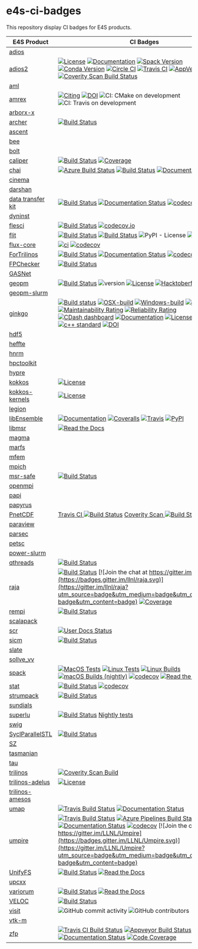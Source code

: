 # e4s-ci-badges
This repository display CI badges for E4S products.


| E4S Product                                           |   CI Badges             |
| ----------------------------------------------------- | ----------------------- |
| [adios](https://github.com/ornladios/ADIOS)           | |
| [adios2](https://github.com/ornladios/ADIOS2)         |  [![License](https://img.shields.io/badge/License-Apache%202.0-blue.svg)](https://opensource.org/licenses/Apache-2.0)  [![Documentation](https://readthedocs.org/projects/adios2/badge/?version=latest)](https://adios2.readthedocs.io/en/latest/?badge=latest) [![Spack Version](https://img.shields.io/spack/v/adios2.svg)](https://spack.readthedocs.io/en/latest/package_list.html#adios2) [![Conda Version](https://img.shields.io/conda/vn/conda-forge/adios2)](https://anaconda.org/conda-forge/adios2) [![Circle CI](https://circleci.com/gh/ornladios/ADIOS2.svg?style=shield)](https://circleci.com/gh/ornladios/ADIOS2)  [![Travis CI](https://api.travis-ci.com/ornladios/ADIOS2.svg)](https://travis-ci.com/ornladios/ADIOS2) [![AppVeyor CI](https://ci.appveyor.com/api/projects/status/0s2a3qp57hgbvlhj?svg=true)](https://ci.appveyor.com/project/ornladios/adios2) [![Coverity Scan Build Status](https://scan.coverity.com/projects/11116/badge.svg)](https://scan.coverity.com/projects/ornladios-adios2) |
| [aml](https://xgitlab.cels.anl.gov/argo/aml)          | |
| [amrex](https://github.com/AMReX-Codes/amrex)         | [![Citing](http://joss.theoj.org/papers/10.21105/joss.01370/status.svg)](https://doi.org/10.21105/joss.01370) [![DOI](https://zenodo.org/badge/DOI/10.5281/zenodo.2555438.svg)](https://doi.org/10.5281/zenodo.2555438)   ![CI: CMake on development](https://github.com/AMReX-codes/amrex/workflows/cmake/badge.svg?branch=development) ![CI: Travis on development](https://img.shields.io/travis/AMReX-codes/amrex/development) |
| [arborx-x](https://github.com/arborx/ArborX)          |  |
| [archer](https://github.com/PRUNERS/archer)           | [![Build Status](https://travis-ci.org/PRUNERS/archer.svg?branch=master)](https://travis-ci.org/PRUNERS/archer) |
| [ascent](https://github.com/Alpine-DAV/ascent)        |  |
| [bee](https://github.com/lanl/BEE)                    |  |
| [bolt](https://github.com/pmodels/bolt)               |  |
| [caliper](https://github.com/LLNL/Caliper)            | [![Build Status](https://travis-ci.org/LLNL/Caliper.svg)](https://travis-ci.org/LLNL/Caliper) [![Coverage](https://img.shields.io/codecov/c/github/LLNL/Caliper/master.svg)](https://codecov.io/gh/LLNL/Caliper) |
| [chai](https://github.com/LLNL/CHAI)                  | [![Azure Build Status](https://dev.azure.com/davidbeckingsale/CHAI/_apis/build/status/LLNL.CHAI?branchName=develop)](https://dev.azure.com/davidbeckingsale/CHAI/_build/latest?definitionId=2&branchName=develop) [![Build Status](https://travis-ci.org/LLNL/CHAI.svg?branch=develop)](https://travis-ci.org/LLNL/CHAI) [![Documentation Status](https://readthedocs.org/projects/chai/badge/?version=develop)](https://chai.readthedocs.io/en/develop/?badge=develop) |
| [cinema](https://github.com/cinemascience/cinema)     | |
| [darshan](https://xgitlab.cels.anl.gov/darshan/darshan) | |
| [data transfer kit](https://github.com/ORNL-CEES/DataTransferKit) | [![Build Status](https://cloud.cees.ornl.gov/jenkins-ci/buildStatus/icon?job=DataTransferKit-continuous)](https://cloud.cees.ornl.gov/jenkins-ci/job/DataTransferKit-continuous/) [![Documentation Status](http://readthedocs.org/projects/datatransferkit/badge/?version=latest)](http://datatransferkit.readthedocs.io/en/latest/?badge=latest) [![codecov](https://codecov.io/gh/ORNL-CEES/DataTransferKit/branch/master/graph/badge.svg)](https://codecov.io/gh/ORNL-CEES/DataTransferKit) |
| [dyninst](https://github.com/dyninst/dyninst) | |
| [flesci](https://github.com/laristra/flecsi/) | [![Build Status](https://travis-ci.com/laristra/flecsi.svg?branch=master)](https://travis-ci.com/laristra/flecsi) [![codecov.io](https://codecov.io/github/laristra/flecsi/coverage.svg?branch=master)](https://codecov.io/github/laristra/flecsi?branch=master) |
| [flit](https://github.com/PRUNERS/FLiT) | [![Build Status](https://travis-ci.org/PRUNERS/FLiT.svg?branch=master)](https://travis-ci.org/PRUNERS/FLiT) [![Build Status](https://travis-ci.org/PRUNERS/FLiT.svg?branch=devel)](https://travis-ci.org/PRUNERS/FLiT) ![PyPI - License](https://img.shields.io/pypi/l/Django.svg) ![PRs welcome](https://img.shields.io/badge/PRs-welcome-brightgreen.svg) |
| [flux-core](https://github.com/flux-framework/flux-core) | [![ci](https://github.com/flux-framework/flux-core/workflows/ci/badge.svg)](https://github.com/flux-framework/flux-core/actions?query=workflow%3A.github%2Fworkflows%2Fmain.yml) [![codecov](https://codecov.io/gh/flux-framework/flux-core/branch/master/graph/badge.svg)](https://codecov.io/gh/flux-framework/flux-core) |
| [ForTrilinos](https://github.com/trilinos/ForTrilinos) | [![Build Status](https://cloud.cees.ornl.gov/jenkins-ci/buildStatus/icon?job=ForTrilinos-master-continuous)](https://cloud.cees.ornl.gov/jenkins-ci/job/ForTrilinos-master-continuous) [![Documentation Status](http://readthedocs.org/projects/fortrilinos/badge/?version=latest)](http://fortrilinos.readthedocs.io/en/latest/?badge=latest) [![codecov](https://codecov.io/gh/trilinos/ForTrilinos/branch/develop/graph/badge.svg)](https://codecov.io/gh/trilinos/ForTrilinos/branch/develop) |
| [FPChecker](https://github.com/LLNL/FPChecker) | [![Build Status](https://travis-ci.org/LLNL/FPChecker.svg?branch=master)](https://travis-ci.org/LLNL/FPChecker) |
| [GASNet](https://bitbucket.org/berkeleylab/gasnet/src/stable/) |  |
| [geopm](https://github.com/geopm/geopm) | [![Build Status](https://travis-ci.org/geopm/geopm.svg)](https://travis-ci.org/geopm/geopm) ![version](https://img.shields.io/badge/version-1.1.0-blue) [![License](https://img.shields.io/badge/License-BSD%203--Clause-blue.svg)](https://opensource.org/licenses/BSD-3-Clause) [![Hacktoberfest 2020](https://img.shields.io/github/hacktoberfest/2020/badges/shields?label=hacktoberfest%202020)](https://github.com/geopm/geopm/issues?q=is%3Aopen+is%3Aissue+label%3Ahacktoberfest)
| [geopm-slurm](https://github.com/geopm/geopm-slurm) | | 
| [ginkgo](https://github.com/ginkgo-project/ginkgo) | [![Build status](https://gitlab.com/ginkgo-project/ginkgo-public-ci/badges/develop/pipeline.svg)](https://github.com/ginkgo-project/ginkgo/commits/develop) [![OSX-build](https://github.com/ginkgo-project/ginkgo/workflows/OSX-build/badge.svg)](https://github.com/ginkgo-project/ginkgo/actions?query=workflow%3AOSX-build) [![Windows-build](https://github.com/ginkgo-project/ginkgo/workflows/windows-build/badge.svg)](https://github.com/ginkgo-project/ginkgo/actions?query=workflow%3AWindows-build) [![codecov](https://codecov.io/gh/ginkgo-project/ginkgo/branch/develop/graph/badge.svg)](https://codecov.io/gh/ginkgo-project/ginkgo) [![Maintainability Rating](https://sonarcloud.io/api/project_badges/measure?project=ginkgo-project_ginkgo&metric=sqale_rating)](https://sonarcloud.io/dashboard?id=ginkgo-project_ginkgo) [![Reliability Rating](https://sonarcloud.io/api/project_badges/measure?project=ginkgo-project_ginkgo&metric=reliability_rating)](https://sonarcloud.io/dashboard?id=ginkgo-project_ginkgo) [![CDash dashboard](https://img.shields.io/badge/CDash-Access-blue.svg)](https://my.cdash.org/index.php?project=Ginkgo+Project) [![Documentation](https://img.shields.io/badge/Documentation-latest-blue.svg)](https://ginkgo-project.github.io/ginkgo/doc/develop/) [![License](https://img.shields.io/github/license/ginkgo-project/ginkgo.svg)](./LICENSE) [![c++ standard](https://img.shields.io/badge/c%2B%2B-14-blue.svg)](https://en.wikipedia.org/wiki/C%2B%2B#Standardization) [![DOI](https://joss.theoj.org/papers/10.21105/joss.02260/status.svg)](https://doi.org/10.21105/joss.02260)
| [hdf5](https://bitbucket.hdfgroup.org/projects/HDFFV/repos/hdf5/browse) | | 
| [heffte](https://bitbucket.org/icl/heffte/src/master/) | |
| [hnrm](https://xgitlab.cels.anl.gov/argo/hnrm/) | |
| [hpctoolkit](https://github.com/HPCToolkit/hpctoolkit) | |
| [hypre](https://github.com/hypre-space/hypre) | |
| [kokkos](https://github.com/kokkos/kokkos) | [![License](https://img.shields.io/badge/License-BSD%203--Clause-blue.svg)](https://opensource.org/licenses/BSD-3-Clause) |
| [kokkos-kernels](https://github.com/kokkos/kokkos-kernels) | [![License](https://img.shields.io/badge/License-BSD%203--Clause-blue.svg)](https://opensource.org/licenses/BSD-3-Clause) | 
| [legion](https://github.com/StanfordLegion/legion) | |
| [libEnsemble](https://github.com/Libensemble/libensemble/) | [![Documentation](https://readthedocs.org/projects/libensemble/badge/?maxAge=2592000)](https://libensemble.readthedocs.org/en/latest/) [![Coveralls](https://coveralls.io/repos/github/Libensemble/libensemble/badge.svg?branch=master)](https://coveralls.io/github/Libensemble/libensemble?branch=master) [![Travis](https://travis-ci.org/Libensemble/libensemble.svg?branch=master)](https://travis-ci.org/Libensemble/libensemble) [![PyPI](https://img.shields.io/pypi/v/libensemble.svg?color=blue)](https://pypi.org/project/libensemble) |
| [libmsr](https://github.com/LLNL/libmsr) | [![Read the Docs](http://readthedocs.org/projects/hatchet/badge/?version=latest)](http://hatchet.readthedocs.io) |
| [magma](https://bitbucket.org/icl/magma/src/master/) | |
| [marfs](https://github.com/mar-file-system/marfs) | |
| [mfem](https://github.com/mfem/mfem) | |
| [mpich](https://github.com/pmodels/mpich) | |
| [msr-safe](https://github.com/LLNL/msr-safe) | [![Build Status](https://travis-ci.com/LLNL/msr-safe.svg?branch=main)](https://travis-ci.com/LLNL/msr-safe) |
| [openmpi](https://github.com/open-mpi/ompi) | |
| [papi](https://bitbucket.org/icl/papi/src/master/) | |
| [papyrus](https://code.ornl.gov/eck/papyrus) | |
| [PnetCDF](https://github.com/Parallel-NetCDF/PnetCDF) | [Travis CI ![Build Status](https://travis-ci.org/Parallel-NetCDF/PnetCDF.svg?branch=master)](https://travis-ci.org/Parallel-NetCDF/PnetCDF) [Coverity Scan ![Build Status](https://scan.coverity.com/projects/15801/badge.svg)](https://scan.coverity.com/projects/parallel-netcdf-pnetcdf) |
| [paraview](https://gitlab.kitware.com/paraview/paraview) |  |
| [parsec](https://bitbucket.org/icldistcomp/parsec/src/master/) | |
| [petsc](https://gitlab.com/petsc/petsc) | |
| [power-slurm](https://github.com/tpatki/power-slurm) | |
| [qthreads](https://github.com/Qthreads/qthreads) | [![Build Status](https://travis-ci.org/Qthreads/qthreads.svg?branch=master)](https://travis-ci.org/Qthreads/qthreads) | 
| [raja](https://github.com/LLNL/RAJA) | [![Build Status](https://travis-ci.org/LLNL/RAJA.svg?branch=develop)](https://travis-ci.org/LLNL/RAJA) [![Join the chat at https://gitter.im/llnl/raja](https://badges.gitter.im/llnl/raja.svg)](https://gitter.im/llnl/raja?utm_source=badge&utm_medium=badge&utm_campaign=pr-badge&utm_content=badge) [![Coverage](https://img.shields.io/codecov/c/github/LLNL/RAJA/develop.svg)](https://codecov.io/gh/LLNL/RAJA) |
| [rempi](https://github.com/PRUNERS/ReMPI) | [![Build Status](https://travis-ci.org/PRUNERS/ReMPI.svg?branch=master)](https://travis-ci.org/PRUNERS/ReMPI) |
| [scalapack](https://github.com/Reference-ScaLAPACK/scalapack) | |
| [scr](https://github.com/LLNL/scr) | [![User Docs Status](https://readthedocs.org/projects/scr/badge/?version=latest)](https://scr.readthedocs.io/en/latest/?badge=latest) |
| [sicm](https://github.com/lanl/SICM) | [![Build Status](https://travis-ci.org/lanl/SICM.svg?branch=master)](https://travis-ci.org/lanl/SICM) |
| [slate](https://bitbucket.org/icl/slate/src/master/) | |
| [sollve_vv](https://github.com/SOLLVE/sollve_vv) | | 
| [spack](https://github.com/spack/spack) | [![MacOS Tests](https://github.com/spack/spack/workflows/macos%20tests/badge.svg)](https://github.com/spack/spack/actions) [![Linux Tests](https://github.com/spack/spack/workflows/linux%20tests/badge.svg)](https://github.com/spack/spack/actions) [![Linux Builds](https://github.com/spack/spack/workflows/linux%20builds/badge.svg)](https://github.com/spack/spack/actions) [![macOS Builds (nightly)](https://github.com/spack/spack/workflows/macOS%20builds%20nightly/badge.svg?branch=develop)](https://github.com/spack/spack/actions?query=workflow%3A%22macOS+builds+nightly%22) [![codecov](https://codecov.io/gh/spack/spack/branch/develop/graph/badge.svg)](https://codecov.io/gh/spack/spack) [![Read the Docs](https://readthedocs.org/projects/spack/badge/?version=latest)](https://spack.readthedocs.io) [![Slack](https://spackpm.herokuapp.com/badge.svg)](https://spackpm.herokuapp.com) |
| [stat](https://github.com/LLNL/STAT) | [![Build Status](https://travis-ci.org/LLNL/STAT.svg?branch=develop)](https://travis-ci.org/LLNL/STAT) [![codecov](https://codecov.io/gh/LLNL/STAT/branch/develop/graph/badge.svg)](https://codecov.io/gh/LLNL/STAT) |
| [strumpack](https://github.com/pghysels/STRUMPACK) | [![Build Status](https://travis-ci.org/pghysels/STRUMPACK.svg?branch=master)](https://travis-ci.org/pghysels/STRUMPACK) |
| [sundials](https://github.com/LLNL/sundials) | |
| [superlu](https://github.com/xiaoyeli/superlu_dist) | [![Build Status](https://travis-ci.org/xiaoyeli/superlu_dist.svg?branch=master)](https://travis-ci.org/xiaoyeli/superlu_dist)  [Nightly tests](http://my.cdash.org/index.php?project=superlu_dist) |
| [swig](https://github.com/swig/swig) | |
| [SyclParallelSTL](https://github.com/KhronosGroup/SyclParallelSTL) | [![Build Status](https://travis-ci.org/KhronosGroup/SyclParallelSTL.svg?branch=master)](https://travis-ci.org/KhronosGroup/SyclParallelSTL) | 
| [SZ](https://github.com/szcompressor/SZ) | |
| [tasmanian](https://github.com/ORNL/TASMANIAN) | |
| [tau](https://github.com/UO-OACISS/tau2) | |
| [trilinos](https://github.com/trilinos/Trilinos) | [![Coverity Scan Build](https://scan.coverity.com/projects/1680/badge.svg)](https://scan.coverity.com/projects/1680) |
| [trilinos-adelus](https://github.com/trilinos/Trilinos/tree/master/packages/adelus) | [![License](https://img.shields.io/badge/License-BSD%203--Clause-blue.svg)](https://opensource.org/licenses/BSD-3-Clause) | 
| [trilinos-amesos](https://github.com/trilinos/Trilinos/tree/master/packages/amesos) | | 
| [umap](https://github.com/LLNL/umap) | [![Travis Build Status](https://travis-ci.com/LLNL/umap.svg?branch=develop)](https://travis-ci.com/LLNL/umap) [![Documentation Status](https://readthedocs.org/projects/llnl-umap/badge/?version=develop)](https://llnl-umap.readthedocs.io/en/develop/?badge=develop) |
| [umpire](https://github.com/LLNL/Umpire) | [![Travis Build Status](https://travis-ci.com/LLNL/Umpire.svg?branch=develop)](https://travis-ci.com/LLNL/Umpire) [![Azure Pipelines Build Status](https://dev.azure.com/davidbeckingsale/Umpire/_apis/build/status/LLNL.Umpire?branchName=develop)](https://dev.azure.com/davidbeckingsale/Umpire/_build/latest?definitionId=1&branchName=develop) [![Documentation Status](https://readthedocs.org/projects/umpire/badge/?version=develop)](https://umpire.readthedocs.io/en/develop/?badge=develop) [![codecov](https://codecov.io/gh/LLNL/Umpire/branch/develop/graph/badge.svg)](https://codecov.io/gh/LLNL/Umpire) [![Join the chat at https://gitter.im/LLNL/Umpire](https://badges.gitter.im/LLNL/Umpire.svg)](https://gitter.im/LLNL/Umpire?utm_source=badge&utm_medium=badge&utm_campaign=pr-badge&utm_content=badge) |
| [UnifyFS](https://github.com/LLNL/UnifyFS) | [![Build Status](https://api.travis-ci.org/LLNL/UnifyFS.png?branch=dev)](https://travis-ci.org/LLNL/UnifyFS) [![Read the Docs](https://readthedocs.org/projects/unifyfs/badge/?version=dev)](https://unifyfs.readthedocs.io) |
| [upcxx](https://bitbucket.org/berkeleylab/upcxx/src/master/) | |
| [variorum](https://github.com/LLNL/variorum) | [![Build Status](https://travis-ci.com/LLNL/variorum.svg?branch=dev)](https://travis-ci.com/LLNL/variorum) [![Read the Docs](https://readthedocs.org/projects/variorum/badge/?version=latest)](http://variorum.readthedocs.io) |
| [VELOC](https://github.com/ECP-VeloC/VELOC) | [![Build Status](https://api.travis-ci.com/ECP-VeloC/VELOC.png)](https://travis-ci.com/ECP-VeloC/VELOC) | 
| [visit](https://github.com/visit-dav/visit) | ![GitHub commit activity](https://img.shields.io/github/commit-activity/m/visit-dav/visit.svg) ![GitHub contributors](https://img.shields.io/github/contributors-anon/visit-dav/visit.svg) |
| [vtk-m](https://gitlab.kitware.com/vtk/vtk-m) | |
| [zfp](https://github.com/LLNL/zfp/) | [![Travis CI Build Status](https://travis-ci.org/LLNL/zfp.svg?branch=develop)](https://travis-ci.org/LLNL/zfp) [![Appveyor Build Status](https://ci.appveyor.com/api/projects/status/qb3ld7j11segy52k/branch/develop?svg=true)](https://ci.appveyor.com/project/lindstro/zfp) [![Documentation Status](https://readthedocs.org/projects/zfp/badge/?version=release0.5.5)](https://zfp.readthedocs.io/en/release0.5.5/?badge=release0.5.5) [![Code Coverage](https://codecov.io/gh/LLNL/zfp/branch/develop/graph/badge.svg)](https://codecov.io/gh/LLNL/zfp) |
